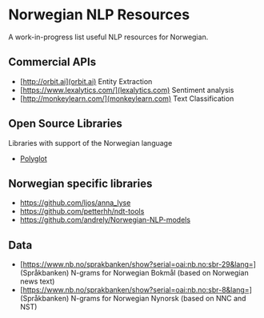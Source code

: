 # Norwegian NLP Resources
A work-in-progress list useful NLP resources for Norwegian.

## Commercial APIs
* [http://orbit.ai](orbit.ai)
  Entity Extraction
* [https://www.lexalytics.com/](lexalytics.com)
  Sentiment analysis
* [http://monkeylearn.com/](monkeylearn.com)
  Text Classification


## Open Source Libraries
Libraries with support of the Norwegian language
* [Polyglot](https://github.com/aboSamoor/polyglot)


## Norwegian specific libraries
* <https://github.com/ljos/anna_lyse>
* <https://github.com/petterhh/ndt-tools>
* <https://github.com/andrely/Norwegian-NLP-models>


## Data
* [https://www.nb.no/sprakbanken/show?serial=oai:nb.no:sbr-29&lang=] (Språkbanken)
  N-grams for Norwegian Bokmål (based on Norwegian news text)
* [https://www.nb.no/sprakbanken/show?serial=oai:nb.no:sbr-8&lang=] (Språkbanken)
  N-grams for Norwegian Nynorsk (based on NNC and NST)
